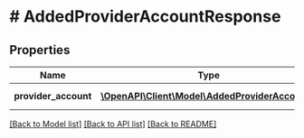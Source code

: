 # # AddedProviderAccountResponse

## Properties

Name | Type | Description | Notes
------------ | ------------- | ------------- | -------------
**provider_account** | [**\OpenAPI\Client\Model\AddedProviderAccount[]**](AddedProviderAccount.md) |  | [optional] [readonly]

[[Back to Model list]](../../README.md#models) [[Back to API list]](../../README.md#endpoints) [[Back to README]](../../README.md)
